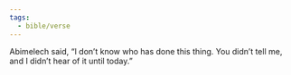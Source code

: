 ```yaml
---
tags:
  - bible/verse
---
```

Abimelech said, “I don’t know who has done this thing. You didn’t tell me, and I didn’t hear of it until today.”